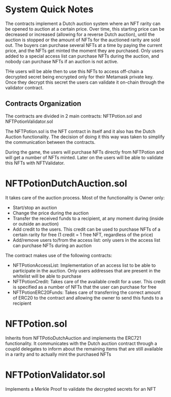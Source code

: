 # System Quick Notes

The contracts implement a Dutch auction system where an NFT rarity can be opened to auction at a certain
price. Over time, this starting price can be decreased or increased (allowing for a reverse Dutch auction),
until the auction is stopped or the amount of NFTs for the auctioned rarity are sold out. The buyers can
purchase several NFTs at a time by paying the current price, and the NFTs get minted the moment they are
purchased. Only users added to a special access list can purchase NFTs during the auction, and nobody
can purchase NFTs if an auction is not active.

THe users will be able then to use this NFTs to access off-chain a decrypted secret being encrypted only
for their Metamask private key. Once they decrypt this secret the users can validate it on-chain through
the validator contract.

## Contracts Organization

The contracts are divided in 2 main contracts: NFTPotion.sol and NFTPotionValidator.sol

The NFTPotion.sol is the NFT contract in itself and it also has the Dutch Auction functionality. The decision
of doing it this way was taken to simplify the communication between the contracts.

During the game, the users will purchase NFTs directly from NFTPotion and will get a number of NFTs minted.
Later on the users will be able to validate this NFTs with NFTValidator.

# NFTPotionDutchAuction.sol

It takes care of the auction process. Most of the functionality is Owner only:

-   Start/stop an auction
-   Change the price during the auction
-   Transfer the received funds to a recipient, at any moment during (inside or outside an auction)
-   Add credit to the users. This credit can be used to purchase NFTs of a certain rarity for
    free (1 credit = 1 free NFT, regardless of the price)
-   Add/remove users to/from the access list: only users in the access list can purchase NFTs during an auction

The contract makes use of the following contracts:

-   NFTPotionAccessList: Implementation of an access list to be able to participate in the auction. Only users
    addresses that are present in the whitelist will be able to purchase
-   NFTPotionCredit: Takes care of the available credit for a user. This credit is specified as a number of NFTs
    that the user can purchase for free
-   NFTPotionERC20Funds: Takes care of transferring the correct amount of ERC20 to the contract and allowing the owner
    to send this funds to a recipient

# NFTPotion.sol

Inherits from NFTPotioDutchAuction and implements the ERC721 functionality. It communicates with the Dutch auction
contract through a coupld delegates to inform about the remaining items that are still available in a rarity and to
actually mint the purchased NFTs

# NFTPotionValidator.sol

Implements a Merkle Proof to validate the decrypted secrets for an NFT
